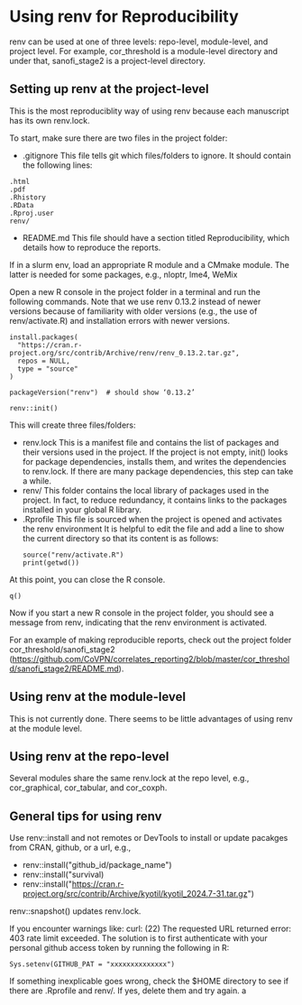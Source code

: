 # Using renv for Reproducibility

renv can be used at one of three levels: repo-level, module-level, and project level. For example, cor_threshold is a module-level directory and under that, sanofi_stage2 is a project-level directory. 

## Setting up renv at the project-level

This is the most reproduciblity way of using renv because each manuscript has its own renv.lock.

To start, make sure there are two files in the project folder:

- .gitignore  This file tells git which files/folders to ignore. It should contain the following lines:
```
.html
.pdf
.Rhistory
.RData
.Rproj.user
renv/
```
- README.md  This file should have a section titled Reproducibility, which details how to reproduce the reports.


If in a slurm env, load an appropriate R module and a CMmake module. The latter is needed for some packages, e.g., nloptr, lme4, WeMix

Open a new R console in the project folder in a terminal and run the following commands. Note that we use renv 0.13.2 instead of newer versions because of familiarity with older versions (e.g., the use of renv/activate.R) and installation errors with newer versions.
```{r}
install.packages(
  "https://cran.r-project.org/src/contrib/Archive/renv/renv_0.13.2.tar.gz",
  repos = NULL,
  type = "source"
)

packageVersion("renv")  # should show ‘0.13.2’

renv::init()
```

This will create three files/folders:

- renv.lock  This is a manifest file and contains the list of packages and their versions used in the project. If the project is not empty, init() looks for package dependencies, installs them, and writes the dependencies to renv.lock. If there are many package dependencies, this step can take a while.
- renv/  This folder contains the local library of packages used in the project. In fact, to reduce redundancy, it contains links to the packages installed in your global R library.
- .Rprofile  This file is sourced when the project is opened and activates the renv environment It is helpful to edit the file and add a line to show the current directory so that its content is as follows:
  ```{r}
  source("renv/activate.R")
  print(getwd())
  ```

At this point, you can close the R console.
```{r}
q()
```

Now if you start a new R console in the project folder, you should see a message from renv, indicating that the renv environment is activated.

For an example of making reproducible reports, check out the project folder cor_threshold/sanofi_stage2 (https://github.com/CoVPN/correlates_reporting2/blob/master/cor_threshold/sanofi_stage2/README.md).

## Using renv at the module-level

This is not currently done. There seems to be little advantages of using renv at the module level.

## Using renv at the repo-level

Several modules share the same renv.lock at the repo level, e.g., cor_graphical, cor_tabular, and cor_coxph.


## General tips for using renv

Use renv::install and not remotes or DevTools to install or update pacakges from CRAN, github, or a url, e.g.,
- renv::install("github_id/package_name")
- renv::install("survival)
- renv::install("https://cran.r-project.org/src/contrib/Archive/kyotil/kyotil_2024.7-31.tar.gz")

renv::snapshot() updates renv.lock.

If you encounter warnings like: curl: (22) The requested URL returned error: 403 rate limit exceeded. The solution is to first authenticate with your personal github access token by running the following in R:
```{r}
Sys.setenv(GITHUB_PAT = "xxxxxxxxxxxxxx")
```

If something inexplicable goes wrong, check the $HOME directory to see if there are .Rprofile and renv/. If yes, delete them and try again. a

